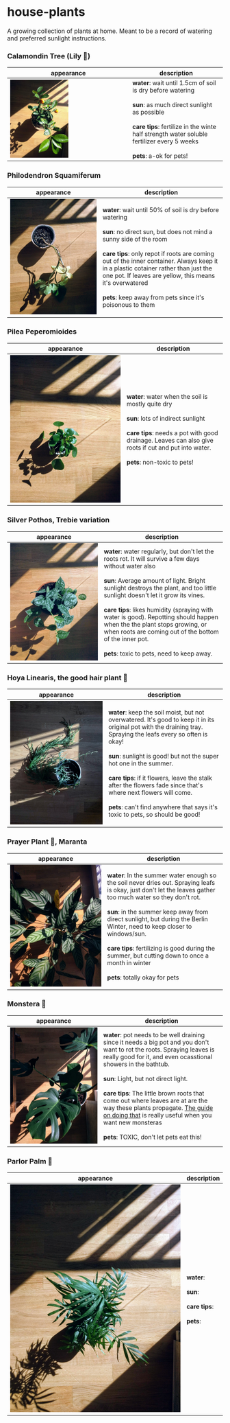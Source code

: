 # house-plants

A growing collection of plants at home. Meant to be a record of watering and
preferred sunlight instructions.

### Calamondin Tree (Lily :lemon:)

appearance | description
---------- | -----------
<img src="/img/calamondin.jpg" alt="calamondin" width="50%"/> | **water**: wait until 1.5cm of soil is dry before watering <br><br> **sun**: as much direct sunlight as possible <br><br> **care tips**: fertilize in the winte half strength water soluble fertilizer every 5 weeks <br><br>**pets**: a-ok for pets!

### Philodendron Squamiferum

appearance | description 
---------- | -----------
![philodendron](/img/philodendron.jpg) | **water**: wait until 50% of soil is dry before watering <br><br> **sun**: no direct sun, but does not mind a sunny side of the room <br><br> **care tips**: only repot if roots are coming out of the inner container. Always keep it in a plastic cotainer rather than just the one pot. If leaves are yellow, this means it's overwatered <br><br> **pets**: keep away from pets since it's poisonous to them

### Pilea Peperomioides

appearance | description 
---------- | -----------
![pilea peperomioides](/img/pilea-peperomioides.jpg) | **water**: water when the soil is mostly quite dry <br><br> **sun**: lots of indirect sunlight <br><br> **care tips**: needs a pot with good drainage. Leaves can also give roots if cut and put into water. <br><br> **pets**: non-toxic to pets!

### Silver Pothos, Trebie variation

appearance | description 
---------- | -----------
![Silver Pothos](/img/silver-pothos.jpg) | **water**: water regularly, but don't let the roots rot. It will survive a few days without water also<br><br> **sun**: Average amount of light. Bright sunlight destroys the plant, and too little sunlight doesn't let it grow its vines.<br><br> **care tips**: likes humidity (spraying with water is good). Repotting should happen when the the plant stops growing, or when roots are coming out of the bottom of the inner pot.<br><br> **pets**: toxic to pets, need to keep away.

### Hoya Linearis, the good hair plant :information_desk_person:

appearance | description 
---------- | -----------
![Hoya Linearis](/img/hoya-linearis.jpg) | **water**: keep the soil moist, but not overwatered. It's good to keep it in its original pot with the draining tray. Spraying the leafs every so often is okay! <br><br> **sun**: sunlight is good! but not the super hot one in the summer. <br><br> **care tips**: if it flowers, leave the stalk after the flowers fade since that's where next flowers will come. <br><br> **pets**: can't find anywhere that says it's toxic to pets, so should be good!

### Prayer Plant :pray:, Maranta 

appearance | description 
---------- | -----------
![prayer plant](/img/prayer-plant.jpg) | **water**: In the summer water enough so the soil never dries out. Spraying leafs is okay, just don't let the leaves gather too much water so they don't rot.<br><br> **sun**: in the summer keep away from direct sunlight, but during the Berlin Winter, need to keep closer to windows/sun.<br><br> **care tips**: fertilizing is good during the summer, but cutting down to once a month in winter <br><br> **pets**: totally okay for pets

### Monstera :ghost: 

appearance | description 
---------- | -----------
![monstera](/img/monstera.jpg) | **water**: pot needs to be well draining since it needs a big pot and you don't want to rot the roots. Spraying leaves is really good for it, and even ocasstional showers in the bathtub. <br><br> **sun**: Light, but not direct light. <br><br> **care tips**: The little brown roots that come out where leaves are at are the way these plants propagate. [The guide on doing that](https://leafandpaw.com/2018/02/19/how-to-propagate-monstera-deliciosa/) is really useful when you want new monsteras<br><br> **pets**: TOXIC, don't let pets eat this!

### Parlor Palm :palm_tree: 

appearance | description 
---------- | -----------
![parlor palm](/img/parlor-palm.jpg) | **water**: <br><br> **sun**: <br><br> **care tips**: <br><br> **pets**: 
